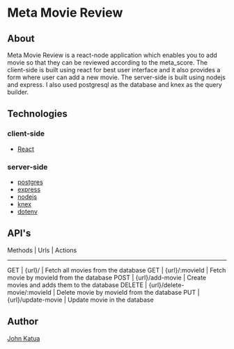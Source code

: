 # Meta Movie Review #

## About ##

Meta Movie Review is a react-node application which enables you to add movie so that they can be reviewed according to the meta_score. 
The client-side is built using react for best user interface and it also provides a form where user can add a new movie.
The server-side is built using nodejs and express. I also used postgresql as the database and knex as the query builder.

## Technologies ## 

### client-side ###
* [React](https://www.npmjs.com/package/react)

### server-side ###
* [postgres](https://www.npmjs.com/package/pg)
* [express](https://www.npmjs.com/package/express)
* [nodejs](https://nodejs.org/en/knowledge/getting-started/npm/what-is-npm/)
* [knex](https://www.npmjs.com/package/knex)
* [dotenv](https://www.npmjs.com/package/dotenv)

## API's ##

Methods |   Urls                      | Actions
-------  ----------------------------   ---------
GET     | {url}/                      | Fetch all movies from the database
GET     | {url}/:movieId              | Fetch movie by movieId from the database
POST    | {url}/add-movie             | Create movies and adds them to the database
DELETE  | {url}/delete-movie/:movieId | Delete movie by movieId from the database
PUT     | {url}/update-movie          | Update movie in the database

## Author ##

[John Katua](https://www.linkedin.com/in/johnkatua/)
